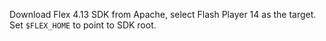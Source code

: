 Download Flex 4.13 SDK from Apache,
select Flash Player 14 as the target.
Set `$FLEX_HOME` to point to SDK root.
